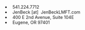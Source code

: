 <ul>
    <li class="avoidwrap">&nbsp; 541.224.7712 &nbsp;</li>
    <li class="avoidwrap">&nbsp; JenBeck  [at] &nbsp;JenBeckLMFT.com &nbsp;</li>
    <li class="avoidwrap">&nbsp; 400 E 2nd Avenue, Suite 104E &nbsp;</li>
    <li class="avoidwrap">&nbsp; Eugene, OR 97401 &nbsp;</li>
</ul>
